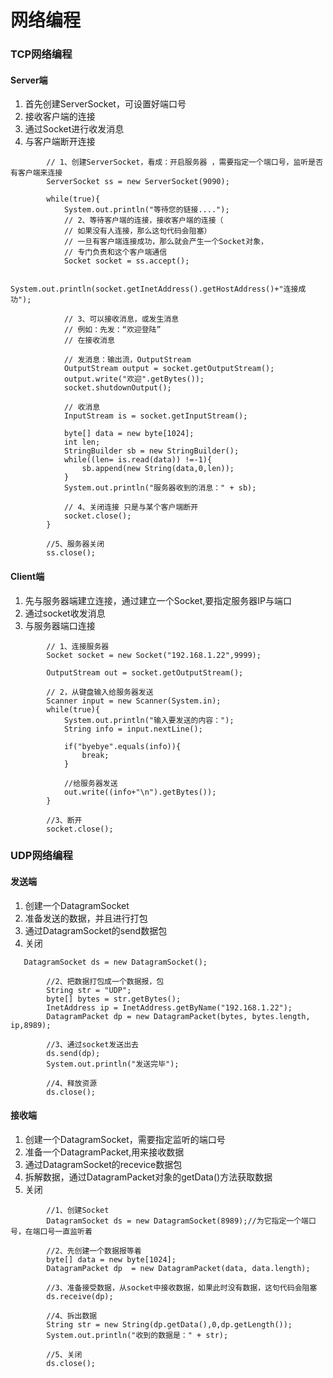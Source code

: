 # 网络编程

### TCP网络编程

#### Server端

1. 首先创建ServerSocket，可设置好端口号
2. 接收客户端的连接
3. 通过Socket进行收发消息
4. 与客户端断开连接

```text
		// 1、创建ServerSocket，看成：开启服务器 ，需要指定一个端口号，监听是否有客户端来连接
		ServerSocket ss = new ServerSocket(9090);
		
		while(true){
			System.out.println("等待您的链接....");
			// 2、等待客户端的连接，接收客户端的连接（
			// 如果没有人连接，那么这句代码会阻塞）
			// 一旦有客户端连接成功，那么就会产生一个Socket对象，
			// 专门负责和这个客户端通信
			Socket socket = ss.accept();
			
			System.out.println(socket.getInetAddress().getHostAddress()+"连接成功");
			
			// 3、可以接收消息，或发生消息
			// 例如：先发：“欢迎登陆”
			// 在接收消息
			
			// 发消息：输出流，OutputStream
			OutputStream output = socket.getOutputStream();
			output.write("欢迎".getBytes());
			socket.shutdownOutput();
			
			// 收消息
			InputStream is = socket.getInputStream();
			
			byte[] data = new byte[1024];
			int len;
			StringBuilder sb = new StringBuilder();
			while((len= is.read(data)) !=-1){
				sb.append(new String(data,0,len));
			}
			System.out.println("服务器收到的消息：" + sb);
			
			// 4、关闭连接 只是与某个客户端断开
			socket.close();
		}
		
		//5、服务器关闭
		ss.close();
```

#### Client端

1. 先与服务器端建立连接，通过建立一个Socket,要指定服务器IP与端口
2. 通过socket收发消息
3. 与服务器端口连接

```text
		// 1、连接服务器
		Socket socket = new Socket("192.168.1.22",9999);
		
		OutputStream out = socket.getOutputStream();
		
		// 2，从键盘输入给服务器发送
		Scanner input = new Scanner(System.in);
		while(true){
			System.out.println("输入要发送的内容：");
			String info = input.nextLine();
			
			if("byebye".equals(info)){
				break;
			}
			
			//给服务器发送
			out.write((info+"\n").getBytes());
		}
		
		//3、断开
		socket.close();
```

### UDP网络编程

#### 发送端

1. 创建一个DatagramSocket
2. 准备发送的数据，并且进行打包
3. 通过DatagramSocket的send数据包
4. 关闭

```text
   DatagramSocket ds = new DatagramSocket();
		
		//2、把数据打包成一个数据报，包
		String str = "UDP";
		byte[] bytes = str.getBytes();
		InetAddress ip = InetAddress.getByName("192.168.1.22");
		DatagramPacket dp = new DatagramPacket(bytes, bytes.length, ip,8989);
		
		//3、通过socket发送出去
		ds.send(dp);
		System.out.println("发送完毕");
		
		//4、释放资源
		ds.close();
```

#### 接收端

1. 创建一个DatagramSocket，需要指定监听的端口号
2. 准备一个DatagramPacket,用来接收数据
3. 通过DatagramSocket的recevice数据包
4. 拆解数据，通过DatagramPacket对象的getData\(\)方法获取数据
5. 关闭

```text
		//1、创建Socket
		DatagramSocket ds = new DatagramSocket(8989);//为它指定一个端口号，在端口号一直监听着
		
		//2、先创建一个数据报等着
		byte[] data = new byte[1024];
		DatagramPacket dp  = new DatagramPacket(data, data.length);
		
		//3、准备接受数据，从socket中接收数据，如果此时没有数据，这句代码会阻塞
		ds.receive(dp);
		
		//4、拆出数据
		String str = new String(dp.getData(),0,dp.getLength());
		System.out.println("收到的数据是：" + str);
		
		//5、关闭
		ds.close();
```

